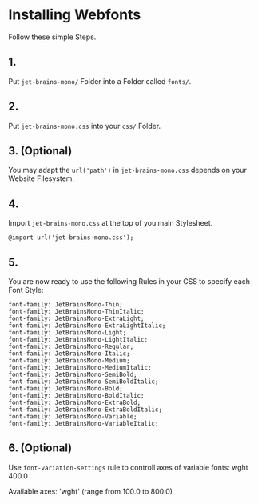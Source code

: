 # Installing Webfonts
Follow these simple Steps.

## 1.
Put `jet-brains-mono/` Folder into a Folder called `fonts/`.

## 2.
Put `jet-brains-mono.css` into your `css/` Folder.

## 3. (Optional)
You may adapt the `url('path')` in `jet-brains-mono.css` depends on your Website Filesystem.

## 4.
Import `jet-brains-mono.css` at the top of you main Stylesheet.

```
@import url('jet-brains-mono.css');
```

## 5.
You are now ready to use the following Rules in your CSS to specify each Font Style:
```
font-family: JetBrainsMono-Thin;
font-family: JetBrainsMono-ThinItalic;
font-family: JetBrainsMono-ExtraLight;
font-family: JetBrainsMono-ExtraLightItalic;
font-family: JetBrainsMono-Light;
font-family: JetBrainsMono-LightItalic;
font-family: JetBrainsMono-Regular;
font-family: JetBrainsMono-Italic;
font-family: JetBrainsMono-Medium;
font-family: JetBrainsMono-MediumItalic;
font-family: JetBrainsMono-SemiBold;
font-family: JetBrainsMono-SemiBoldItalic;
font-family: JetBrainsMono-Bold;
font-family: JetBrainsMono-BoldItalic;
font-family: JetBrainsMono-ExtraBold;
font-family: JetBrainsMono-ExtraBoldItalic;
font-family: JetBrainsMono-Variable;
font-family: JetBrainsMono-VariableItalic;

```
## 6. (Optional)
Use `font-variation-settings` rule to controll axes of variable fonts:
wght 400.0

Available axes:
'wght' (range from 100.0 to 800.0)


